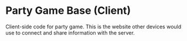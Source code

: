 # Party Game Base (Client)
Client-side code for party game.
This is the website other devices would use to connect and share information with the server.